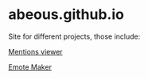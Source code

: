 # abeous.github.io

Site for different projects, those include:

[Mentions viewer](https://abeous.github.io/mentions/ "Mentions Viewer")

[Emote Maker](https://abeous.github.io/emotemaker/ "Emote Maker")
